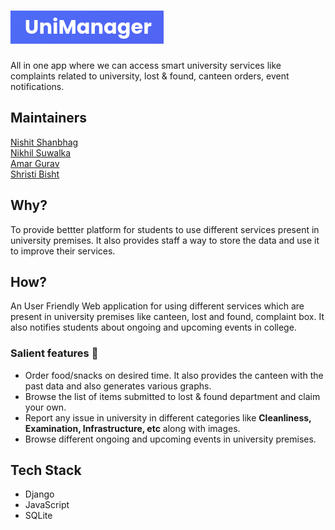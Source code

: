 # ![logo](logo.png)

All in one app where we can access smart
university services like complaints related to university, lost & found, canteen orders,
event notifications.


## Maintainers
[Nishit Shanbhag](https://github.com/nishit-shanbhag/)<br>
[Nikhil Suwalka](https://github.com/nikhil-suwalka/)<br> 
[Amar Gurav](https://github.com/amargurav1495/)<br>
[Shristi Bisht](https://github.com/ShristiBisht/)

## Why?
To provide bettter platform for students to use different services present in university premises. It also provides staff a way to store the data and use it to improve their services. 

## How?
An User Friendly Web application for using different services which are present in university premises like canteen, lost and found, complaint box. 
It also notifies students about ongoing and upcoming events in college.

### Salient features :book:
* Order food/snacks on desired time. It also provides the canteen with the past data and also generates various graphs. 
* Browse the list of items submitted to lost & found department and claim your own.  
* Report any issue in university in different categories like **Cleanliness, Examination, Infrastructure, etc** along with images.  
* Browse different ongoing and upcoming events in university premises.  

## Tech Stack
* Django
* JavaScript
* SQLite
